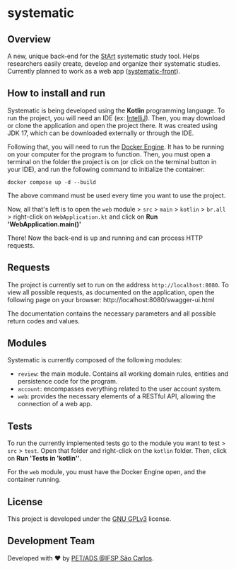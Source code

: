 # systematic
## Overview
A new, unique back-end for the [StArt](https://www.lapes.ufscar.br/resources/tools-1/start-1) systematic study tool. Helps researchers easily create, develop and organize their systematic studies.
Currently planned to work as a web app ([systematic-front](https://github.com/pet-ads/systematic-front)).

## How to install and run
Systematic is being developed using the **Kotlin** programming language. To run the project, you will need an IDE (ex: [IntelliJ](https://www.jetbrains.com/idea/)).
Then, you may download or clone the application and open the project there. It was created using JDK 17, which can be downloaded externally or through the IDE.

Following that, you will need to run the [Docker Engine](https://www.docker.com/products/docker-desktop/). It has to be running on your computer for the program to function.
Then, you must open a terminal on the folder the project is on (or click on the terminal button in your IDE), and run the following command to initialize the container:

`docker compose up -d --build`

The above command must be used every time you want to use the project.

Now, all that's left is to open the `web` module > `src` > `main` > `kotlin` > `br.all` > right-click on `WebApplication.kt` and click on **Run 'WebApplication.main()'** 

There! Now the back-end is up and running and can process HTTP requests.

## Requests
The project is currently set to run on the address `http://localhost:8080`. To view all possible requests, as documented on the application, open the following page on your browser:
http://localhost:8080/swagger-ui.html

The documentation contains the necessary parameters and all possible return codes and values.

## Modules
Systematic is currently composed of the following modules:

- `review`: the main module. Contains all working domain rules, entities and persistence code for the program.
- `account`: encompasses everything related to the user account system.
- `web`: provides the necessary elements of a RESTful API, allowing the connection of a web app.

## Tests
To run the currently implemented tests go to the module you want to test > `src` > `test`. Open that folder and right-click on the `kotlin` folder. 
Then, click on **Run 'Tests in 'kotlin''**.

For the `web` module, you must have the Docker Engine open, and the container running.

## License
This project is developed under the [GNU GPLv3](https://www.gnu.org/licenses/gpl-3.0.pt-br.html) license.

## Development Team
Developed with :heart: by [PET/ADS @IFSP São Carlos](http://petads.paginas.scl.ifsp.edu.br/).
